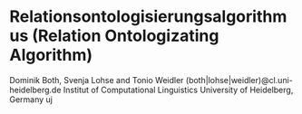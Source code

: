 # Relationsontologisierungsalgorithmus (Relation Ontologizating Algorithm)
Dominik Both, Svenja Lohse and Tonio Weidler
(both|lohse|weidler)@cl.uni-heidelberg.de
Institut of Computational Linguistics
University of Heidelberg, Germany
uj
